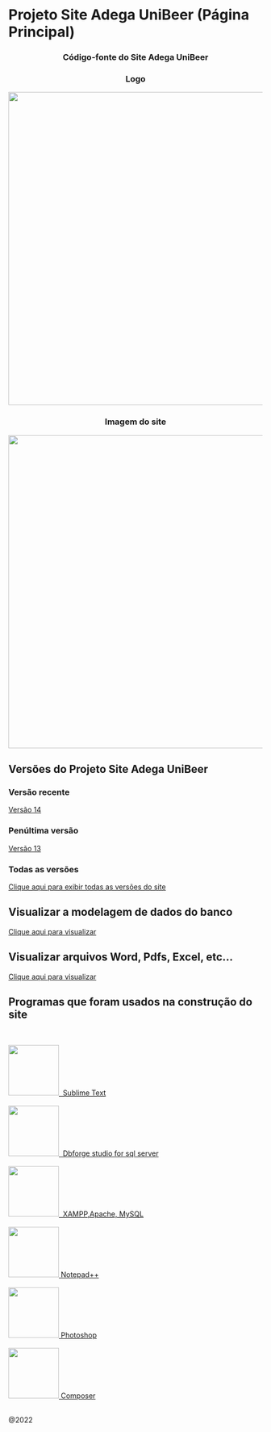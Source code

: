 
# Projeto Site Adega UniBeer (Página Principal)
<center>
<div align="center">
<h3> Código-fonte do Site Adega UniBeer </h3>
<h3> Logo </h3>

<img src="https://scontent.fcgh22-1.fna.fbcdn.net/v/t39.30808-6/309658321_1410388966151550_5165092273654193169_n.jpg?_nc_cat=104&ccb=1-7&_nc_sid=730e14&_nc_ohc=zCg2S5t8ACAAX9Fd15t&_nc_ht=scontent.fcgh22-1.fna&oh=00_AfCPkejQms6Askc2gAcT43GnLTgfQe8ZgDWq42oMLq1PEw&oe=63725D2B" width="620px" />
<br/>
<h3> Imagem do site </h3>
<img src="https://scontent.fcgh22-1.fna.fbcdn.net/v/t39.30808-6/312716253_1435276753662771_6211523123687827375_n.jpg?_nc_cat=111&ccb=1-7&_nc_sid=730e14&_nc_ohc=D_Lsh3wSJIoAX9ylNt2&tn=kmuh0Oxsmyx9_u_G&_nc_ht=scontent.fcgh22-1.fna&oh=00_AfAf5EguMgPcn8Zgln9_EhAWZwkklrlOi3x7U0qLfZybzg&oe=63628AA7" width="620px" /> 
</center>
</div>

## Versões do Projeto Site Adega UniBeer 

### Versão recente
[Versão 14](https://github.com/caiorodrigues2804/PROJETO_SITE_Adega_UniBeer/tree/v_14)

### Penúltima versão
[Versão 13](https://github.com/caiorodrigues2804/PROJETO_SITE_Adega_UniBeer/tree/v_13)

### Todas as versões
[Clique aqui para exibir todas as versões do site](https://github.com/caiorodrigues2804/Projeto_Site_Adega_UniBeer/tree/versoes)<br/>

## Visualizar a modelagem de dados do banco
[Clique aqui para visualizar](https://github.com/caiorodrigues2804/Projeto_Site_Adega_UniBeer/tree/Modelagem_de_Dados_BD)<br/>

## Visualizar arquivos Word, Pdfs, Excel, etc...
[Clique aqui para visualizar](https://github.com/caiorodrigues2804/Projeto_Site_Adega_UniBeer/tree/arquivos)<br/>


## Programas que foram usados na construção do site
<br/>

<a href="https://www.sublimetext.com/"><img src="https://encrypted-tbn0.gstatic.com/images?q=tbn:ANd9GcQ8c6pwZVhVIQAGSQuFEfTd9z_02njDpEKvDXwuTNrQ67tHVPXgAXmZOtsiicNljuML4kM&usqp=CAU" style="display:inline"  width="100px">&nbsp; Sublime Text</a>
<br/><br/>
<a href="https://www.devart.com/dbforge/sql/studio/"><img src="https://encrypted-tbn0.gstatic.com/images?q=tbn:ANd9GcTDCuWn5BhpwH6v8SYAi9Qxdmc9HXYX5oZ_O6nzljJIYHmoI5tDCZBtLyJE_6YTzJgnq50&usqp=CAU" width="100px">&nbsp; Dbforge studio for sql server</a>
<br/><br/>
<a href="https://www.apachefriends.org/pt_br/index.html"><img src="https://upload.wikimedia.org/wikipedia/en/thumb/7/78/XAMPP_logo.svg/1200px-XAMPP_logo.svg.png" width="100px">&nbsp; XAMPP,Apache, MySQL</a>
<br/><br/>
<a href="https://notepad-plus-plus.org/downloads/"><img src="https://img.utdstc.com/icon/f89/6ae/f896aebe4551c1998fc00e2818180432803a952a418e30f2b21b647fde3cf836:200" width="100px">&nbsp;Notepad++</a>
<br/><br/>
<a href="https://www.adobe.com/br/products/photoshop.html"><img src="https://encrypted-tbn0.gstatic.com/images?q=tbn:ANd9GcSdt6J8Ct_fGtRJLWFiRRwJ6b7JghBNjbV5BQ&usqp=CAU" width="100px">&nbsp;Photoshop</a>
<br/><br/>
<a href="https://getcomposer.org"><img src="http://magenteiro.com/blog/wp-content/uploads/2017/07/Logo-composer-transparent.png" width="100px">&nbsp;Composer</a>

<br/>
@2022




